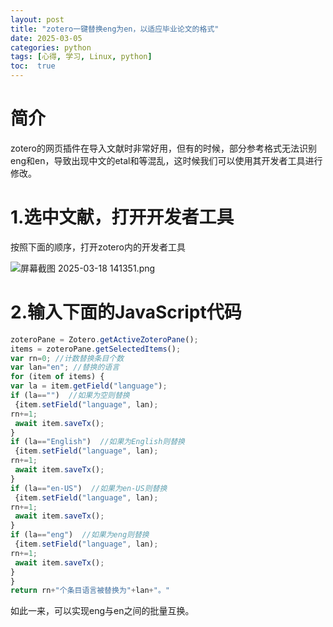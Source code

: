 ```yaml
---
layout: post
title: "zotero一键替换eng为en，以适应毕业论文的格式"
date: 2025-03-05
categories: python
tags: [心得, 学习, Linux, python]
toc:  true
---
```



# 简介
zotero的网页插件在导入文献时非常好用，但有的时候，部分参考格式无法识别eng和en，导致出现中文的etal和等混乱，这时候我们可以使用其开发者工具进行修改。

# 1.选中文献，打开开发者工具


按照下面的顺序，打开zotero内的开发者工具


![屏幕截图 2025-03-18 141351.png](https://cdn.jsdelivr.net/gh/capablezzm/capablezzm.github.io@main/images/2025/3/1742278482697.png)

# 2.输入下面的JavaScript代码

```JavaScript
zoteroPane = Zotero.getActiveZoteroPane();
items = zoteroPane.getSelectedItems();
var rn=0; //计数替换条目个数
var lan="en"; //替换的语言
for (item of items) {
var la = item.getField("language");
if (la=="")  //如果为空则替换
 {item.setField("language", lan);
rn+=1;
 await item.saveTx();
}
if (la=="English")  //如果为English则替换
 {item.setField("language", lan);
rn+=1;
 await item.saveTx();
}
if (la=="en-US")  //如果为en-US则替换
 {item.setField("language", lan);
rn+=1;
 await item.saveTx();
}
if (la=="eng")  //如果为eng则替换
 {item.setField("language", lan);
rn+=1;
 await item.saveTx();
}
}
return rn+"个条目语言被替换为"+lan+"。"

```


如此一来，可以实现eng与en之间的批量互换。